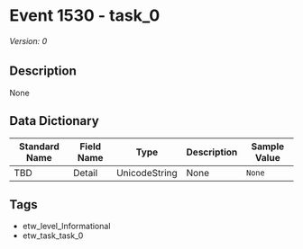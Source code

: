 # Event 1530 - task_0
###### Version: 0

## Description
None

## Data Dictionary
|Standard Name|Field Name|Type|Description|Sample Value|
|---|---|---|---|---|
|TBD|Detail|UnicodeString|None|`None`|

## Tags
* etw_level_Informational
* etw_task_task_0